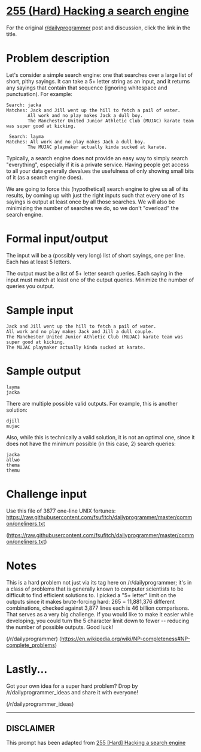 # [255 (Hard) Hacking a search engine](https://www.reddit.com/r/dailyprogrammer/comments/47o4b6/20160226_challenge_255_hard_hacking_a_search/)

For the original [r/dailyprogrammer](https://www.reddit.com/r/dailyprogrammer/) post and discussion, click the link in the title.

# Problem description
Let's consider a simple search engine: one that searches over a large list of short, pithy sayings. It can take a 5+ letter string as an input, and it returns any sayings that contain that sequence (ignoring whitespace and punctuation). For example:


```
Search: jacka
Matches: Jack and Jill went up the hill to fetch a pail of water.
        All work and no play makes Jack a dull boy.
        The Manchester United Junior Athletic Club (MUJAC) karate team was super good at kicking.

 Search: layma
Matches: All work and no play makes Jack a dull boy.
        The MUJAC playmaker actually kinda sucked at karate.
```
Typically, a search engine does not provide an easy way to simply search "everything", especially if it is a private service. Having people get access to all your data generally devalues the usefulness of only showing small bits of it (as a search engine does). 

We are going to force this (hypothetical) search engine to give us all of its results, by coming up with just the right inputs such that every one of its sayings is output at least once by all those searches. We will also be minimizing the number of searches we do, so we don't "overload" the search engine.

# Formal input/output
The input will be a (possibly very long) list of short sayings, one per line. Each has at least 5 letters.

The output must be a list of 5+ letter search queries. Each saying in the input must match at least one of the output queries. Minimize the number of queries you output.

# Sample input

```
Jack and Jill went up the hill to fetch a pail of water.
All work and no play makes Jack and Jill a dull couple.
The Manchester United Junior Athletic Club (MUJAC) karate team was super good at kicking.
The MUJAC playmaker actually kinda sucked at karate.
```
# Sample output

```
layma
jacka
```
There are multiple possible valid outputs. For example, this is another solution:


```
djill
mujac
```
Also, while this is technically a valid solution, it is not an optimal one, since it does not have the minimum possible (in this case, 2) search queries:


```
jacka
allwo
thema
themu
```
# Challenge input
Use this file of 3877 one-line UNIX fortunes: https://raw.githubusercontent.com/fsufitch/dailyprogrammer/master/common/oneliners.txt

(https://raw.githubusercontent.com/fsufitch/dailyprogrammer/master/common/oneliners.txt)
# Notes
This is a hard problem not just via its tag here on /r/dailyprogrammer; it's in a class of problems that is generally known to computer scientists to be difficult to find efficient solutions to. I picked a "5+ letter" limit on the outputs since it makes brute-forcing hard: 265 = 11,881,376 different combinations, checked against 3,877 lines each is 46 billion comparisons. That serves as a very big challenge. If you would like to make it easier while developing, you could turn the 5 character limit down to fewer -- reducing the number of possible outputs. Good luck!

(/r/dailyprogrammer)
(https://en.wikipedia.org/wiki/NP-completeness#NP-complete_problems)
# Lastly...
Got your own idea for a super hard problem? Drop by /r/dailyprogrammer_ideas and share it with everyone!

(/r/dailyprogrammer_ideas)

----
## **DISCLAIMER**
This prompt has been adapted from [255 [Hard] Hacking a search engine](https://www.reddit.com/r/dailyprogrammer/comments/47o4b6/20160226_challenge_255_hard_hacking_a_search/
)
